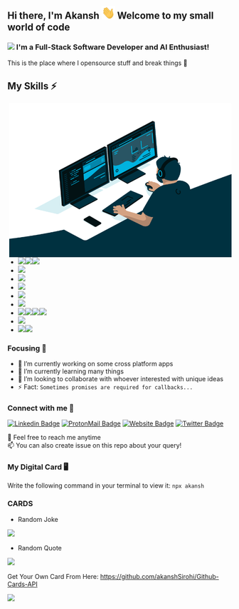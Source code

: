 ## Hi there, I'm Akansh <img src="https://github.com/akanshSirohi/akanshSirohi/blob/main/hi.gif?raw=true" width="30"/> Welcome to my small world of code
### <img src="https://emojis.slackmojis.com/emojis/images/1531849430/4246/blob-sunglasses.gif?1531849430" width="30"/> I'm a Full-Stack Software Developer and AI Enthusiast! 
This is the place where I opensource stuff and break things 🤣

## My Skills ⚡
<img align="right" alt="GIF" src="https://github.com/akanshSirohi/akanshSirohi/blob/main/code.gif?raw=true" width="500" height="345" />

- <img src="https://img.shields.io/badge/HTML5-E34F26?style=for-the-badge&logo=html5&logoColor=white" /><img src="https://img.shields.io/badge/CSS3-1572B6?style=for-the-badge&logo=css3&logoColor=white" /><img src="https://img.shields.io/badge/JavaScript-323330?style=for-the-badge&logo=javascript&logoColor=F7DF1E" />
- <img src="https://img.shields.io/badge/Java-ED8B00?style=for-the-badge&logo=java&logoColor=white" />
- <img src="https://img.shields.io/badge/C%23-239120?style=for-the-badge&logo=c-sharp&logoColor=white" />
- <img src="https://img.shields.io/badge/Android-3DDC84?style=for-the-badge&logo=android&logoColor=white" />
- <img src="https://img.shields.io/badge/React_Native-20232A?style=for-the-badge&logo=react&logoColor=61DAFB" />
- <img src="https://img.shields.io/badge/Electron-2B2E3A?style=for-the-badge&logo=electron&logoColor=9FEAF9" />
- <img src="https://img.shields.io/badge/MongoDB-4EA94B?style=for-the-badge&logo=mongodb&logoColor=white" /><img src="https://img.shields.io/badge/Express.js-000000?style=for-the-badge&logo=express&logoColor=white" /><img src="https://img.shields.io/badge/React-20232A?style=for-the-badge&logo=react&logoColor=61DAFB" /><img src="https://img.shields.io/badge/Node.js-43853D?style=for-the-badge&logo=node-dot-js&logoColor=white" />
- <img src="https://img.shields.io/badge/Python-FFD43B?style=for-the-badge&logo=python&logoColor=darkgreen" />
- <img src="https://img.shields.io/badge/PHP-777BB4?style=for-the-badge&logo=php&logoColor=white" /><img src="https://img.shields.io/badge/Codeigniter-EF4223?style=for-the-badge&logo=codeigniter&logoColor=white" />

### Focusing 🎯

- 🔭 I’m currently working on some cross platform apps
- 🌱 I’m currently learning many things
- 👯 I’m looking to collaborate with whoever interested with unique ideas
- ⚡ Fact: `Sometimes promises are required for callbacks...`

### Connect with me 🤝
[![Linkedin Badge](https://img.shields.io/badge/-akansh--sirohi-0077B5?style=flat&logo=Linkedin&logoColor=white&link=https://www.linkedin.com/in/akansh-sirohi)](https://www.linkedin.com/in/akansh-sirohi)
[![ProtonMail Badge](https://img.shields.io/badge/-akanshsirohi-8B89CC?style=flat&logo=protonmail&logoColor=white&link=mailto:akanshsirohi@protonmail.com)](mailto:akanshsirohi@protonmail.com)
[![Website Badge](https://img.shields.io/badge/-akanshsirohi.herokuapp.com-47CCCC?style=flat&logo=Google-Chrome&logoColor=white&link=https://akanshsirohi.herokuapp.com)](https://akanshsirohi.herokuapp.com)
[![Twitter Badge](https://img.shields.io/badge/-@akansh__sirohi-1ca0f1?style=flat&labelColor=1ca0f1&logo=twitter&logoColor=white&link=https://twitter.com/akansh__sirohi)](https://twitter.com/akansh__sirohi)

💬 Feel free to reach me anytime  <br>
📫 You can also create issue on this repo about your query!

### My Digital Card 🖥️
Write the following command in your terminal to view it: `npx akansh`

### CARDS
- Random Joke
<img src="https://github-cards-api.herokuapp.com/jokes-card?theme=dark" />

- Random Quote
<img src="https://github-cards-api.herokuapp.com/programming-quotes-card" />

Get Your Own Card From Here: https://github.com/akanshSirohi/Github-Cards-API

![](https://komarev.com/ghpvc/?username=akanshSirohi&color=brightgreen&label=Visitors)
